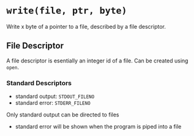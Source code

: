 # `write(file, ptr, byte)`

Write x byte of a pointer to a file, described by a file descriptor.

## File Descriptor

A file descriptor is esentially an integer id of a file. Can be created using
`open`.

### Standard Descriptors
- standard output: `STDOUT_FILENO`
- standard error: `STDERR_FILENO`

Only standard output can be directed to files
- standard error will be shown when the program is piped into a file
